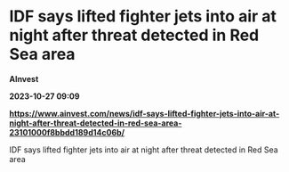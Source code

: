 # IDF says lifted fighter jets into air at night after threat detected in Red Sea area
**AInvest**

**2023-10-27 09:09**

**https://www.ainvest.com/news/idf-says-lifted-fighter-jets-into-air-at-night-after-threat-detected-in-red-sea-area-23101000f8bbdd189d14c06b/**

IDF says lifted fighter jets into air at night after threat detected in Red Sea area